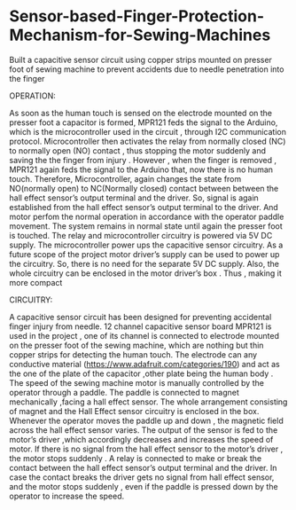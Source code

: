 # Sensor-based-Finger-Protection-Mechanism-for-Sewing-Machines
Built a capacitive sensor circuit using copper strips mounted on presser foot of sewing machine to prevent accidents due to needle penetration into the finger

OPERATION:

As soon as the human touch is sensed on the electrode mounted on the presser foot a capacitor is formed, MPR121 feds the signal to the Arduino, which is the microcontroller used in the circuit , through I2C communication protocol. Microcontroller then activates the relay from normally closed (NC) to normally open (NO) contact , thus stopping the motor suddenly and saving the the finger from injury .
However , when the finger is removed , MPR121 again feds the signal to the Arduino that, now there is no human touch. Therefore, Microcontroller, again changes the state from NO(normally open) to NC(Normally closed) contact between between the hall effect sensor’s output terminal and the driver. So, signal is again established from the hall effect sensor’s output terminal to the driver. And motor perfom the normal operation in accordance with the operator paddle movement. The system remains in normal state until again the presser foot is touched.
The relay and microcontroller circuitry is powered via 5V DC supply. The microcontroller power ups the capacitive sensor circuitry. As a future scope of the project motor driver’s supply can be used to power up the circuitry. So, there is no need for the separate 5V DC supply. Also, the whole circuitry can be enclosed in the motor driver’s box . Thus , making it more compact

CIRCUITRY:

A capacitive sensor circuit has been designed for preventing accidental finger injury from needle.
12 channel capacitive sensor board MPR121 is used in the project , one of its channel is connected to electrode mounted on the presser foot of the sewing machine, which are nothing but thin copper strips for detecting the human touch. The electrode can any conductive material (https://www.adafruit.com/categories/190) and act as the one of the plate of the capacitor ,other plate being the human body .
The speed of the sewing machine motor is manually controlled by the operator through a paddle. The paddle is connected to magnet mechanically ,facing a hall effect sensor. The whole arrangement consisting of magnet and the Hall Effect sensor circuitry is enclosed in the box. Whenever the operator moves the paddle up and down , the magnetic field across the hall effect sensor varies. The output of the sensor is fed to the motor’s driver ,which accordingly decreases and increases the speed of motor.
If there is no signal from the hall effect sensor to the motor’s driver , the motor stops suddenly .
A relay is connected to make or break the contact between the hall effect sensor’s output terminal and the driver. In case the contact breaks the driver gets no signal from hall effect sensor, and the motor stops suddenly , even if the paddle is pressed down by the operator to increase the speed.

